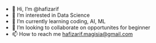 - 👋 Hi, I’m @hafizarif
- 👀 I’m interested in Data Science
- 🌱 I’m currently learning coding, AI, ML
- 💞️ I’m looking to collaborate on opportunites for beginner
- 📫 How to reach me hafizarif.magisia@gmail.com

<!---
hafizarif/hafizarif is a ✨ special ✨ repository because its `README.md` (this file) appears on your GitHub profile.
You can click the Preview link to take a look at your changes.
--->
